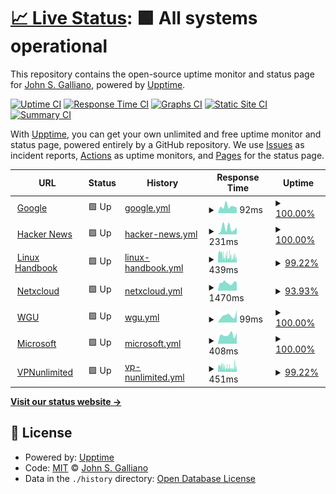 # [📈 Live Status](https://g33k247.github.io/awesome_uptime): <!--live status--> **🟩 All systems operational**

This repository contains the open-source uptime monitor and status page for [John S. Galliano](https://g33k247.github.io/awesome_uptime), powered by [Upptime](https://github.com/upptime/upptime).

[![Uptime CI](https://github.com/g33k247/awesome_uptime/workflows/Uptime%20CI/badge.svg)](https://github.com/g33k247/awesome_uptime/actions?query=workflow%3A%22Uptime+CI%22)
[![Response Time CI](https://github.com/g33k247/awesome_uptime/workflows/Response%20Time%20CI/badge.svg)](https://github.com/g33k247/awesome_uptime/actions?query=workflow%3A%22Response+Time+CI%22)
[![Graphs CI](https://github.com/g33k247/awesome_uptime/workflows/Graphs%20CI/badge.svg)](https://github.com/g33k247/awesome_uptime/actions?query=workflow%3A%22Graphs+CI%22)
[![Static Site CI](https://github.com/g33k247/awesome_uptime/workflows/Static%20Site%20CI/badge.svg)](https://github.com/g33k247/awesome_uptime/actions?query=workflow%3A%22Static+Site+CI%22)
[![Summary CI](https://github.com/g33k247/awesome_uptime/workflows/Summary%20CI/badge.svg)](https://github.com/g33k247/awesome_uptime/actions?query=workflow%3A%22Summary+CI%22)

With [Upptime](https://upptime.js.org), you can get your own unlimited and free uptime monitor and status page, powered entirely by a GitHub repository. We use [Issues](https://github.com/g33k247/awesome_uptime/issues) as incident reports, [Actions](https://github.com/g33k247/awesome_uptime/actions) as uptime monitors, and [Pages](https://g33k247.github.io/awesome_uptime) for the status page.

<!--start: status pages-->
<!-- This summary is generated by Upptime (https://github.com/upptime/upptime) -->
<!-- Do not edit this manually, your changes will be overwritten -->
<!-- prettier-ignore -->
| URL | Status | History | Response Time | Uptime |
| --- | ------ | ------- | ------------- | ------ |
| <img alt="" src="https://favicons.githubusercontent.com/www.google.com" height="13"> [Google](https://www.google.com) | 🟩 Up | [google.yml](https://github.com/g33k247/awesome_uptime/commits/HEAD/history/google.yml) | <details><summary><img alt="Response time graph" src="./graphs/google/response-time-week.png" height="20"> 92ms</summary><br><a href="https://g33k247.github.io/awesome_uptime/history/google"><img alt="Response time 96" src="https://img.shields.io/endpoint?url=https%3A%2F%2Fraw.githubusercontent.com%2Fg33k247%2Fawesome_uptime%2FHEAD%2Fapi%2Fgoogle%2Fresponse-time.json"></a><br><a href="https://g33k247.github.io/awesome_uptime/history/google"><img alt="24-hour response time 72" src="https://img.shields.io/endpoint?url=https%3A%2F%2Fraw.githubusercontent.com%2Fg33k247%2Fawesome_uptime%2FHEAD%2Fapi%2Fgoogle%2Fresponse-time-day.json"></a><br><a href="https://g33k247.github.io/awesome_uptime/history/google"><img alt="7-day response time 92" src="https://img.shields.io/endpoint?url=https%3A%2F%2Fraw.githubusercontent.com%2Fg33k247%2Fawesome_uptime%2FHEAD%2Fapi%2Fgoogle%2Fresponse-time-week.json"></a><br><a href="https://g33k247.github.io/awesome_uptime/history/google"><img alt="30-day response time 88" src="https://img.shields.io/endpoint?url=https%3A%2F%2Fraw.githubusercontent.com%2Fg33k247%2Fawesome_uptime%2FHEAD%2Fapi%2Fgoogle%2Fresponse-time-month.json"></a><br><a href="https://g33k247.github.io/awesome_uptime/history/google"><img alt="1-year response time 96" src="https://img.shields.io/endpoint?url=https%3A%2F%2Fraw.githubusercontent.com%2Fg33k247%2Fawesome_uptime%2FHEAD%2Fapi%2Fgoogle%2Fresponse-time-year.json"></a></details> | <details><summary><a href="https://g33k247.github.io/awesome_uptime/history/google">100.00%</a></summary><a href="https://g33k247.github.io/awesome_uptime/history/google"><img alt="All-time uptime 100.00%" src="https://img.shields.io/endpoint?url=https%3A%2F%2Fraw.githubusercontent.com%2Fg33k247%2Fawesome_uptime%2FHEAD%2Fapi%2Fgoogle%2Fuptime.json"></a><br><a href="https://g33k247.github.io/awesome_uptime/history/google"><img alt="24-hour uptime 100.00%" src="https://img.shields.io/endpoint?url=https%3A%2F%2Fraw.githubusercontent.com%2Fg33k247%2Fawesome_uptime%2FHEAD%2Fapi%2Fgoogle%2Fuptime-day.json"></a><br><a href="https://g33k247.github.io/awesome_uptime/history/google"><img alt="7-day uptime 100.00%" src="https://img.shields.io/endpoint?url=https%3A%2F%2Fraw.githubusercontent.com%2Fg33k247%2Fawesome_uptime%2FHEAD%2Fapi%2Fgoogle%2Fuptime-week.json"></a><br><a href="https://g33k247.github.io/awesome_uptime/history/google"><img alt="30-day uptime 100.00%" src="https://img.shields.io/endpoint?url=https%3A%2F%2Fraw.githubusercontent.com%2Fg33k247%2Fawesome_uptime%2FHEAD%2Fapi%2Fgoogle%2Fuptime-month.json"></a><br><a href="https://g33k247.github.io/awesome_uptime/history/google"><img alt="1-year uptime 100.00%" src="https://img.shields.io/endpoint?url=https%3A%2F%2Fraw.githubusercontent.com%2Fg33k247%2Fawesome_uptime%2FHEAD%2Fapi%2Fgoogle%2Fuptime-year.json"></a></details>
| <img alt="" src="https://favicons.githubusercontent.com/news.ycombinator.com" height="13"> [Hacker News](https://news.ycombinator.com) | 🟩 Up | [hacker-news.yml](https://github.com/g33k247/awesome_uptime/commits/HEAD/history/hacker-news.yml) | <details><summary><img alt="Response time graph" src="./graphs/hacker-news/response-time-week.png" height="20"> 231ms</summary><br><a href="https://g33k247.github.io/awesome_uptime/history/hacker-news"><img alt="Response time 263" src="https://img.shields.io/endpoint?url=https%3A%2F%2Fraw.githubusercontent.com%2Fg33k247%2Fawesome_uptime%2FHEAD%2Fapi%2Fhacker-news%2Fresponse-time.json"></a><br><a href="https://g33k247.github.io/awesome_uptime/history/hacker-news"><img alt="24-hour response time 343" src="https://img.shields.io/endpoint?url=https%3A%2F%2Fraw.githubusercontent.com%2Fg33k247%2Fawesome_uptime%2FHEAD%2Fapi%2Fhacker-news%2Fresponse-time-day.json"></a><br><a href="https://g33k247.github.io/awesome_uptime/history/hacker-news"><img alt="7-day response time 231" src="https://img.shields.io/endpoint?url=https%3A%2F%2Fraw.githubusercontent.com%2Fg33k247%2Fawesome_uptime%2FHEAD%2Fapi%2Fhacker-news%2Fresponse-time-week.json"></a><br><a href="https://g33k247.github.io/awesome_uptime/history/hacker-news"><img alt="30-day response time 214" src="https://img.shields.io/endpoint?url=https%3A%2F%2Fraw.githubusercontent.com%2Fg33k247%2Fawesome_uptime%2FHEAD%2Fapi%2Fhacker-news%2Fresponse-time-month.json"></a><br><a href="https://g33k247.github.io/awesome_uptime/history/hacker-news"><img alt="1-year response time 263" src="https://img.shields.io/endpoint?url=https%3A%2F%2Fraw.githubusercontent.com%2Fg33k247%2Fawesome_uptime%2FHEAD%2Fapi%2Fhacker-news%2Fresponse-time-year.json"></a></details> | <details><summary><a href="https://g33k247.github.io/awesome_uptime/history/hacker-news">100.00%</a></summary><a href="https://g33k247.github.io/awesome_uptime/history/hacker-news"><img alt="All-time uptime 100.00%" src="https://img.shields.io/endpoint?url=https%3A%2F%2Fraw.githubusercontent.com%2Fg33k247%2Fawesome_uptime%2FHEAD%2Fapi%2Fhacker-news%2Fuptime.json"></a><br><a href="https://g33k247.github.io/awesome_uptime/history/hacker-news"><img alt="24-hour uptime 100.00%" src="https://img.shields.io/endpoint?url=https%3A%2F%2Fraw.githubusercontent.com%2Fg33k247%2Fawesome_uptime%2FHEAD%2Fapi%2Fhacker-news%2Fuptime-day.json"></a><br><a href="https://g33k247.github.io/awesome_uptime/history/hacker-news"><img alt="7-day uptime 100.00%" src="https://img.shields.io/endpoint?url=https%3A%2F%2Fraw.githubusercontent.com%2Fg33k247%2Fawesome_uptime%2FHEAD%2Fapi%2Fhacker-news%2Fuptime-week.json"></a><br><a href="https://g33k247.github.io/awesome_uptime/history/hacker-news"><img alt="30-day uptime 99.95%" src="https://img.shields.io/endpoint?url=https%3A%2F%2Fraw.githubusercontent.com%2Fg33k247%2Fawesome_uptime%2FHEAD%2Fapi%2Fhacker-news%2Fuptime-month.json"></a><br><a href="https://g33k247.github.io/awesome_uptime/history/hacker-news"><img alt="1-year uptime 99.99%" src="https://img.shields.io/endpoint?url=https%3A%2F%2Fraw.githubusercontent.com%2Fg33k247%2Fawesome_uptime%2FHEAD%2Fapi%2Fhacker-news%2Fuptime-year.json"></a></details>
| <img alt="" src="https://favicons.githubusercontent.com/linuxhandbook.com" height="13"> [Linux Handbook](https://linuxhandbook.com) | 🟩 Up | [linux-handbook.yml](https://github.com/g33k247/awesome_uptime/commits/HEAD/history/linux-handbook.yml) | <details><summary><img alt="Response time graph" src="./graphs/linux-handbook/response-time-week.png" height="20"> 439ms</summary><br><a href="https://g33k247.github.io/awesome_uptime/history/linux-handbook"><img alt="Response time 990" src="https://img.shields.io/endpoint?url=https%3A%2F%2Fraw.githubusercontent.com%2Fg33k247%2Fawesome_uptime%2FHEAD%2Fapi%2Flinux-handbook%2Fresponse-time.json"></a><br><a href="https://g33k247.github.io/awesome_uptime/history/linux-handbook"><img alt="24-hour response time 393" src="https://img.shields.io/endpoint?url=https%3A%2F%2Fraw.githubusercontent.com%2Fg33k247%2Fawesome_uptime%2FHEAD%2Fapi%2Flinux-handbook%2Fresponse-time-day.json"></a><br><a href="https://g33k247.github.io/awesome_uptime/history/linux-handbook"><img alt="7-day response time 439" src="https://img.shields.io/endpoint?url=https%3A%2F%2Fraw.githubusercontent.com%2Fg33k247%2Fawesome_uptime%2FHEAD%2Fapi%2Flinux-handbook%2Fresponse-time-week.json"></a><br><a href="https://g33k247.github.io/awesome_uptime/history/linux-handbook"><img alt="30-day response time 528" src="https://img.shields.io/endpoint?url=https%3A%2F%2Fraw.githubusercontent.com%2Fg33k247%2Fawesome_uptime%2FHEAD%2Fapi%2Flinux-handbook%2Fresponse-time-month.json"></a><br><a href="https://g33k247.github.io/awesome_uptime/history/linux-handbook"><img alt="1-year response time 990" src="https://img.shields.io/endpoint?url=https%3A%2F%2Fraw.githubusercontent.com%2Fg33k247%2Fawesome_uptime%2FHEAD%2Fapi%2Flinux-handbook%2Fresponse-time-year.json"></a></details> | <details><summary><a href="https://g33k247.github.io/awesome_uptime/history/linux-handbook">99.22%</a></summary><a href="https://g33k247.github.io/awesome_uptime/history/linux-handbook"><img alt="All-time uptime 98.41%" src="https://img.shields.io/endpoint?url=https%3A%2F%2Fraw.githubusercontent.com%2Fg33k247%2Fawesome_uptime%2FHEAD%2Fapi%2Flinux-handbook%2Fuptime.json"></a><br><a href="https://g33k247.github.io/awesome_uptime/history/linux-handbook"><img alt="24-hour uptime 100.00%" src="https://img.shields.io/endpoint?url=https%3A%2F%2Fraw.githubusercontent.com%2Fg33k247%2Fawesome_uptime%2FHEAD%2Fapi%2Flinux-handbook%2Fuptime-day.json"></a><br><a href="https://g33k247.github.io/awesome_uptime/history/linux-handbook"><img alt="7-day uptime 99.22%" src="https://img.shields.io/endpoint?url=https%3A%2F%2Fraw.githubusercontent.com%2Fg33k247%2Fawesome_uptime%2FHEAD%2Fapi%2Flinux-handbook%2Fuptime-week.json"></a><br><a href="https://g33k247.github.io/awesome_uptime/history/linux-handbook"><img alt="30-day uptime 84.15%" src="https://img.shields.io/endpoint?url=https%3A%2F%2Fraw.githubusercontent.com%2Fg33k247%2Fawesome_uptime%2FHEAD%2Fapi%2Flinux-handbook%2Fuptime-month.json"></a><br><a href="https://g33k247.github.io/awesome_uptime/history/linux-handbook"><img alt="1-year uptime 98.41%" src="https://img.shields.io/endpoint?url=https%3A%2F%2Fraw.githubusercontent.com%2Fg33k247%2Fawesome_uptime%2FHEAD%2Fapi%2Flinux-handbook%2Fuptime-year.json"></a></details>
| <img alt="" src="https://favicons.githubusercontent.com/questioning-bird-5561.dataplicity.io" height="13"> [Netxcloud](https://questioning-bird-5561.dataplicity.io/nextcloud/) | 🟩 Up | [netxcloud.yml](https://github.com/g33k247/awesome_uptime/commits/HEAD/history/netxcloud.yml) | <details><summary><img alt="Response time graph" src="./graphs/netxcloud/response-time-week.png" height="20"> 1470ms</summary><br><a href="https://g33k247.github.io/awesome_uptime/history/netxcloud"><img alt="Response time 1279" src="https://img.shields.io/endpoint?url=https%3A%2F%2Fraw.githubusercontent.com%2Fg33k247%2Fawesome_uptime%2FHEAD%2Fapi%2Fnetxcloud%2Fresponse-time.json"></a><br><a href="https://g33k247.github.io/awesome_uptime/history/netxcloud"><img alt="24-hour response time 898" src="https://img.shields.io/endpoint?url=https%3A%2F%2Fraw.githubusercontent.com%2Fg33k247%2Fawesome_uptime%2FHEAD%2Fapi%2Fnetxcloud%2Fresponse-time-day.json"></a><br><a href="https://g33k247.github.io/awesome_uptime/history/netxcloud"><img alt="7-day response time 1470" src="https://img.shields.io/endpoint?url=https%3A%2F%2Fraw.githubusercontent.com%2Fg33k247%2Fawesome_uptime%2FHEAD%2Fapi%2Fnetxcloud%2Fresponse-time-week.json"></a><br><a href="https://g33k247.github.io/awesome_uptime/history/netxcloud"><img alt="30-day response time 1481" src="https://img.shields.io/endpoint?url=https%3A%2F%2Fraw.githubusercontent.com%2Fg33k247%2Fawesome_uptime%2FHEAD%2Fapi%2Fnetxcloud%2Fresponse-time-month.json"></a><br><a href="https://g33k247.github.io/awesome_uptime/history/netxcloud"><img alt="1-year response time 1279" src="https://img.shields.io/endpoint?url=https%3A%2F%2Fraw.githubusercontent.com%2Fg33k247%2Fawesome_uptime%2FHEAD%2Fapi%2Fnetxcloud%2Fresponse-time-year.json"></a></details> | <details><summary><a href="https://g33k247.github.io/awesome_uptime/history/netxcloud">93.93%</a></summary><a href="https://g33k247.github.io/awesome_uptime/history/netxcloud"><img alt="All-time uptime 99.39%" src="https://img.shields.io/endpoint?url=https%3A%2F%2Fraw.githubusercontent.com%2Fg33k247%2Fawesome_uptime%2FHEAD%2Fapi%2Fnetxcloud%2Fuptime.json"></a><br><a href="https://g33k247.github.io/awesome_uptime/history/netxcloud"><img alt="24-hour uptime 100.00%" src="https://img.shields.io/endpoint?url=https%3A%2F%2Fraw.githubusercontent.com%2Fg33k247%2Fawesome_uptime%2FHEAD%2Fapi%2Fnetxcloud%2Fuptime-day.json"></a><br><a href="https://g33k247.github.io/awesome_uptime/history/netxcloud"><img alt="7-day uptime 93.93%" src="https://img.shields.io/endpoint?url=https%3A%2F%2Fraw.githubusercontent.com%2Fg33k247%2Fawesome_uptime%2FHEAD%2Fapi%2Fnetxcloud%2Fuptime-week.json"></a><br><a href="https://g33k247.github.io/awesome_uptime/history/netxcloud"><img alt="30-day uptime 95.99%" src="https://img.shields.io/endpoint?url=https%3A%2F%2Fraw.githubusercontent.com%2Fg33k247%2Fawesome_uptime%2FHEAD%2Fapi%2Fnetxcloud%2Fuptime-month.json"></a><br><a href="https://g33k247.github.io/awesome_uptime/history/netxcloud"><img alt="1-year uptime 99.39%" src="https://img.shields.io/endpoint?url=https%3A%2F%2Fraw.githubusercontent.com%2Fg33k247%2Fawesome_uptime%2FHEAD%2Fapi%2Fnetxcloud%2Fuptime-year.json"></a></details>
| <img alt="" src="https://favicons.githubusercontent.com/www.wgu.edu" height="13"> [WGU](https://www.wgu.edu) | 🟩 Up | [wgu.yml](https://github.com/g33k247/awesome_uptime/commits/HEAD/history/wgu.yml) | <details><summary><img alt="Response time graph" src="./graphs/wgu/response-time-week.png" height="20"> 99ms</summary><br><a href="https://g33k247.github.io/awesome_uptime/history/wgu"><img alt="Response time 674" src="https://img.shields.io/endpoint?url=https%3A%2F%2Fraw.githubusercontent.com%2Fg33k247%2Fawesome_uptime%2FHEAD%2Fapi%2Fwgu%2Fresponse-time.json"></a><br><a href="https://g33k247.github.io/awesome_uptime/history/wgu"><img alt="24-hour response time 120" src="https://img.shields.io/endpoint?url=https%3A%2F%2Fraw.githubusercontent.com%2Fg33k247%2Fawesome_uptime%2FHEAD%2Fapi%2Fwgu%2Fresponse-time-day.json"></a><br><a href="https://g33k247.github.io/awesome_uptime/history/wgu"><img alt="7-day response time 99" src="https://img.shields.io/endpoint?url=https%3A%2F%2Fraw.githubusercontent.com%2Fg33k247%2Fawesome_uptime%2FHEAD%2Fapi%2Fwgu%2Fresponse-time-week.json"></a><br><a href="https://g33k247.github.io/awesome_uptime/history/wgu"><img alt="30-day response time 133" src="https://img.shields.io/endpoint?url=https%3A%2F%2Fraw.githubusercontent.com%2Fg33k247%2Fawesome_uptime%2FHEAD%2Fapi%2Fwgu%2Fresponse-time-month.json"></a><br><a href="https://g33k247.github.io/awesome_uptime/history/wgu"><img alt="1-year response time 674" src="https://img.shields.io/endpoint?url=https%3A%2F%2Fraw.githubusercontent.com%2Fg33k247%2Fawesome_uptime%2FHEAD%2Fapi%2Fwgu%2Fresponse-time-year.json"></a></details> | <details><summary><a href="https://g33k247.github.io/awesome_uptime/history/wgu">100.00%</a></summary><a href="https://g33k247.github.io/awesome_uptime/history/wgu"><img alt="All-time uptime 100.00%" src="https://img.shields.io/endpoint?url=https%3A%2F%2Fraw.githubusercontent.com%2Fg33k247%2Fawesome_uptime%2FHEAD%2Fapi%2Fwgu%2Fuptime.json"></a><br><a href="https://g33k247.github.io/awesome_uptime/history/wgu"><img alt="24-hour uptime 100.00%" src="https://img.shields.io/endpoint?url=https%3A%2F%2Fraw.githubusercontent.com%2Fg33k247%2Fawesome_uptime%2FHEAD%2Fapi%2Fwgu%2Fuptime-day.json"></a><br><a href="https://g33k247.github.io/awesome_uptime/history/wgu"><img alt="7-day uptime 100.00%" src="https://img.shields.io/endpoint?url=https%3A%2F%2Fraw.githubusercontent.com%2Fg33k247%2Fawesome_uptime%2FHEAD%2Fapi%2Fwgu%2Fuptime-week.json"></a><br><a href="https://g33k247.github.io/awesome_uptime/history/wgu"><img alt="30-day uptime 100.00%" src="https://img.shields.io/endpoint?url=https%3A%2F%2Fraw.githubusercontent.com%2Fg33k247%2Fawesome_uptime%2FHEAD%2Fapi%2Fwgu%2Fuptime-month.json"></a><br><a href="https://g33k247.github.io/awesome_uptime/history/wgu"><img alt="1-year uptime 100.00%" src="https://img.shields.io/endpoint?url=https%3A%2F%2Fraw.githubusercontent.com%2Fg33k247%2Fawesome_uptime%2FHEAD%2Fapi%2Fwgu%2Fuptime-year.json"></a></details>
| <img alt="" src="https://favicons.githubusercontent.com/www.microsoft.com" height="13"> [Microsoft](https://www.microsoft.com) | 🟩 Up | [microsoft.yml](https://github.com/g33k247/awesome_uptime/commits/HEAD/history/microsoft.yml) | <details><summary><img alt="Response time graph" src="./graphs/microsoft/response-time-week.png" height="20"> 408ms</summary><br><a href="https://g33k247.github.io/awesome_uptime/history/microsoft"><img alt="Response time 703" src="https://img.shields.io/endpoint?url=https%3A%2F%2Fraw.githubusercontent.com%2Fg33k247%2Fawesome_uptime%2FHEAD%2Fapi%2Fmicrosoft%2Fresponse-time.json"></a><br><a href="https://g33k247.github.io/awesome_uptime/history/microsoft"><img alt="24-hour response time 344" src="https://img.shields.io/endpoint?url=https%3A%2F%2Fraw.githubusercontent.com%2Fg33k247%2Fawesome_uptime%2FHEAD%2Fapi%2Fmicrosoft%2Fresponse-time-day.json"></a><br><a href="https://g33k247.github.io/awesome_uptime/history/microsoft"><img alt="7-day response time 408" src="https://img.shields.io/endpoint?url=https%3A%2F%2Fraw.githubusercontent.com%2Fg33k247%2Fawesome_uptime%2FHEAD%2Fapi%2Fmicrosoft%2Fresponse-time-week.json"></a><br><a href="https://g33k247.github.io/awesome_uptime/history/microsoft"><img alt="30-day response time 452" src="https://img.shields.io/endpoint?url=https%3A%2F%2Fraw.githubusercontent.com%2Fg33k247%2Fawesome_uptime%2FHEAD%2Fapi%2Fmicrosoft%2Fresponse-time-month.json"></a><br><a href="https://g33k247.github.io/awesome_uptime/history/microsoft"><img alt="1-year response time 703" src="https://img.shields.io/endpoint?url=https%3A%2F%2Fraw.githubusercontent.com%2Fg33k247%2Fawesome_uptime%2FHEAD%2Fapi%2Fmicrosoft%2Fresponse-time-year.json"></a></details> | <details><summary><a href="https://g33k247.github.io/awesome_uptime/history/microsoft">100.00%</a></summary><a href="https://g33k247.github.io/awesome_uptime/history/microsoft"><img alt="All-time uptime 99.96%" src="https://img.shields.io/endpoint?url=https%3A%2F%2Fraw.githubusercontent.com%2Fg33k247%2Fawesome_uptime%2FHEAD%2Fapi%2Fmicrosoft%2Fuptime.json"></a><br><a href="https://g33k247.github.io/awesome_uptime/history/microsoft"><img alt="24-hour uptime 100.00%" src="https://img.shields.io/endpoint?url=https%3A%2F%2Fraw.githubusercontent.com%2Fg33k247%2Fawesome_uptime%2FHEAD%2Fapi%2Fmicrosoft%2Fuptime-day.json"></a><br><a href="https://g33k247.github.io/awesome_uptime/history/microsoft"><img alt="7-day uptime 100.00%" src="https://img.shields.io/endpoint?url=https%3A%2F%2Fraw.githubusercontent.com%2Fg33k247%2Fawesome_uptime%2FHEAD%2Fapi%2Fmicrosoft%2Fuptime-week.json"></a><br><a href="https://g33k247.github.io/awesome_uptime/history/microsoft"><img alt="30-day uptime 100.00%" src="https://img.shields.io/endpoint?url=https%3A%2F%2Fraw.githubusercontent.com%2Fg33k247%2Fawesome_uptime%2FHEAD%2Fapi%2Fmicrosoft%2Fuptime-month.json"></a><br><a href="https://g33k247.github.io/awesome_uptime/history/microsoft"><img alt="1-year uptime 99.96%" src="https://img.shields.io/endpoint?url=https%3A%2F%2Fraw.githubusercontent.com%2Fg33k247%2Fawesome_uptime%2FHEAD%2Fapi%2Fmicrosoft%2Fuptime-year.json"></a></details>
| <img alt="" src="https://favicons.githubusercontent.com/my.keepsolid.com" height="13"> [VPNunlimited](https://my.keepsolid.com/) | 🟩 Up | [vp-nunlimited.yml](https://github.com/g33k247/awesome_uptime/commits/HEAD/history/vp-nunlimited.yml) | <details><summary><img alt="Response time graph" src="./graphs/vp-nunlimited/response-time-week.png" height="20"> 451ms</summary><br><a href="https://g33k247.github.io/awesome_uptime/history/vp-nunlimited"><img alt="Response time 1432" src="https://img.shields.io/endpoint?url=https%3A%2F%2Fraw.githubusercontent.com%2Fg33k247%2Fawesome_uptime%2FHEAD%2Fapi%2Fvp-nunlimited%2Fresponse-time.json"></a><br><a href="https://g33k247.github.io/awesome_uptime/history/vp-nunlimited"><img alt="24-hour response time 464" src="https://img.shields.io/endpoint?url=https%3A%2F%2Fraw.githubusercontent.com%2Fg33k247%2Fawesome_uptime%2FHEAD%2Fapi%2Fvp-nunlimited%2Fresponse-time-day.json"></a><br><a href="https://g33k247.github.io/awesome_uptime/history/vp-nunlimited"><img alt="7-day response time 451" src="https://img.shields.io/endpoint?url=https%3A%2F%2Fraw.githubusercontent.com%2Fg33k247%2Fawesome_uptime%2FHEAD%2Fapi%2Fvp-nunlimited%2Fresponse-time-week.json"></a><br><a href="https://g33k247.github.io/awesome_uptime/history/vp-nunlimited"><img alt="30-day response time 893" src="https://img.shields.io/endpoint?url=https%3A%2F%2Fraw.githubusercontent.com%2Fg33k247%2Fawesome_uptime%2FHEAD%2Fapi%2Fvp-nunlimited%2Fresponse-time-month.json"></a><br><a href="https://g33k247.github.io/awesome_uptime/history/vp-nunlimited"><img alt="1-year response time 1432" src="https://img.shields.io/endpoint?url=https%3A%2F%2Fraw.githubusercontent.com%2Fg33k247%2Fawesome_uptime%2FHEAD%2Fapi%2Fvp-nunlimited%2Fresponse-time-year.json"></a></details> | <details><summary><a href="https://g33k247.github.io/awesome_uptime/history/vp-nunlimited">99.22%</a></summary><a href="https://g33k247.github.io/awesome_uptime/history/vp-nunlimited"><img alt="All-time uptime 99.92%" src="https://img.shields.io/endpoint?url=https%3A%2F%2Fraw.githubusercontent.com%2Fg33k247%2Fawesome_uptime%2FHEAD%2Fapi%2Fvp-nunlimited%2Fuptime.json"></a><br><a href="https://g33k247.github.io/awesome_uptime/history/vp-nunlimited"><img alt="24-hour uptime 100.00%" src="https://img.shields.io/endpoint?url=https%3A%2F%2Fraw.githubusercontent.com%2Fg33k247%2Fawesome_uptime%2FHEAD%2Fapi%2Fvp-nunlimited%2Fuptime-day.json"></a><br><a href="https://g33k247.github.io/awesome_uptime/history/vp-nunlimited"><img alt="7-day uptime 99.22%" src="https://img.shields.io/endpoint?url=https%3A%2F%2Fraw.githubusercontent.com%2Fg33k247%2Fawesome_uptime%2FHEAD%2Fapi%2Fvp-nunlimited%2Fuptime-week.json"></a><br><a href="https://g33k247.github.io/awesome_uptime/history/vp-nunlimited"><img alt="30-day uptime 99.78%" src="https://img.shields.io/endpoint?url=https%3A%2F%2Fraw.githubusercontent.com%2Fg33k247%2Fawesome_uptime%2FHEAD%2Fapi%2Fvp-nunlimited%2Fuptime-month.json"></a><br><a href="https://g33k247.github.io/awesome_uptime/history/vp-nunlimited"><img alt="1-year uptime 99.92%" src="https://img.shields.io/endpoint?url=https%3A%2F%2Fraw.githubusercontent.com%2Fg33k247%2Fawesome_uptime%2FHEAD%2Fapi%2Fvp-nunlimited%2Fuptime-year.json"></a></details>

<!--end: status pages-->

[**Visit our status website →**](https://g33k247.github.io/awesome_uptime)

## 📄 License

- Powered by: [Upptime](https://github.com/upptime/upptime)
- Code: [MIT](./LICENSE) © [John S. Galliano](https://g33k247.github.io/awesome_uptime)
- Data in the `./history` directory: [Open Database License](https://opendatacommons.org/licenses/odbl/1-0/)
